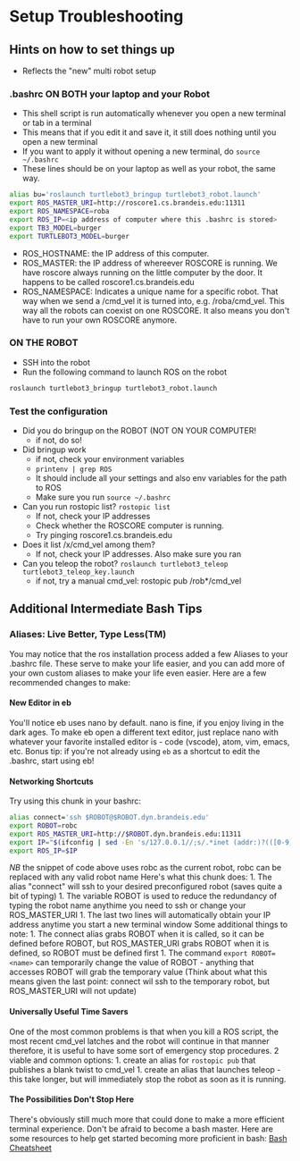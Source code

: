 # Setup Troubleshooting

## Hints on how to set things up

* Reflects the "new" multi robot setup

### .bashrc ON BOTH your laptop and your Robot

* This shell script is run automatically whenever you open a new terminal or tab in a terminal
* This means that if you edit it and save it, it still does nothing until you open a new terminal
* If you want to apply it without opening a new terminal, do `source ~/.bashrc`
* These lines should be on your laptop as well as your robot, the same way.

```sh
alias bu='roslaunch turtlebot3_bringup turtlebot3_robot.launch'
export ROS_MASTER_URI=http://roscore1.cs.brandeis.edu:11311
export ROS_NAMESPACE=roba
export ROS_IP=<ip address of computer where this .bashrc is stored>
export TB3_MODEL=burger
export TURTLEBOT3_MODEL=burger
```

* ROS\_HOSTNAME: the IP address of this computer.
* ROS\_MASTER: the IP address of whereever ROSCORE is running. We have roscore always running on the little computer by the door. It happens to be called roscore1.cs.brandeis.edu
* ROS\_NAMESPACE: Indicates a unique name for a specific robot. That way when we send a /cmd\_vel it is turned into, e.g. /roba/cmd\_vel. This way all the robots can coexist on one ROSCORE. It also means you don't have to run your own ROSCORE anymore.

### ON THE ROBOT

* SSH into the robot
* Run the following command to launch ROS on the robot

```sh
roslaunch turtlebot3_bringup turtlebot3_robot.launch
```

### Test the configuration

* Did you do bringup on the ROBOT \(NOT ON YOUR COMPUTER!
  * if not, do so!
* Did bringup work
  * if not, check your environment variables
  * `printenv | grep ROS`
  * It should include all your settings and also env variables for the path to ROS
  * Make sure you run `source ~/.bashrc`
* Can you run rostopic list? `rostopic list`
  * If not, check your IP addresses
  * Check whether the ROSCORE computer is running.
  * Try pinging roscore1.cs.brandeis.edu
* Does it list /x/cmd\_vel among them?
  * If not, check your IP addresses. Also make sure you ran
* Can you teleop the robot? `roslaunch turtlebot3_teleop turtlebot3_teleop_key.launch`
  * if not, try a manual cmd\_vel: rostopic pub /rob\*/cmd\_vel

## Additional Intermediate Bash Tips

### Aliases: Live Better, Type Less\(TM\)

You may notice that the ros installation process added a few Aliases to your .bashrc file. These serve to make your life easier, and you can add more of your own custom aliases to make your life even easier. Here are a few recommended changes to make:

#### New Editor in eb

You'll notice eb uses nano by default. nano is fine, if you enjoy living in the dark ages. To make eb open a different text editor, just replace nano with whatever your favorite installed editor is - code \(vscode\), atom, vim, emacs, etc. Bonus tip: if you're not already using `eb` as a shortcut to edit the .bashrc, start using eb!

#### Networking Shortcuts

Try using this chunk in your bashrc:

```sh
alias connect='ssh $ROBOT@$ROBOT.dyn.brandeis.edu'
export ROBOT=robc
export ROS_MASTER_URI=http://$ROBOT.dyn.brandeis.edu:11311
export IP="$(ifconfig | sed -En 's/127.0.0.1//;s/.*inet (addr:)?(([0-9]*\.){3}[0-9]*).*/\2/p')"
export ROS_IP=$IP
```

_NB_ the snippet of code above uses robc as the current robot, robc can be replaced with any valid robot name Here's what this chunk does: 1. The alias "connect" will ssh to your desired preconfigured robot \(saves quite a bit of typing\) 1. The variable ROBOT is used to reduce the redundancy of typing the robot name anythime you need to ssh or change your ROS\_MASTER\_URI 1. The last two lines will automatically obtain your IP address anytime you start a new terminal window Some additional things to note: 1. The connect alias grabs ROBOT when it is called, so it can be defined before ROBOT, but ROS\_MASTER\_URI grabs ROBOT when it is defined, so ROBOT must be defined first 1. The command `export ROBOT=<name>` can temporarily change the value of ROBOT - anything that accesses ROBOT will grab the temporary value \(Think about what this means given the last point: connect wil ssh to the temporary robot, but ROS\_MASTER\_URI will not update\)

#### Universally Useful Time Savers

One of the most common problems is that when you kill a ROS script, the most recent cmd\_vel latches and the robot will continue in that manner therefore, it is useful to have some sort of emergency stop procedures. 2 viable and common options: 1. create an alias for `rostopic pub` that publishes a blank twist to cmd\_vel 1. create an alias that launches teleop - this take longer, but will immediately stop the robot as soon as it is running.

#### The Possibilities Don't Stop Here

There's obviously still much more that could done to make a more efficient terminal experience. Don't be afraid to become a bash master. Here are some resources to help get started becoming more proficient in bash: [Bash Cheatsheet](https://devhints.io/bash)
